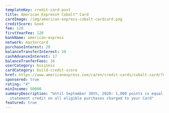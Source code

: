 ```yaml
---
templateKey: credit-card-post
title: American Express® Cobalt™ Card
cardImage: /img/american-express-cobalt-cardcard.png
creditScore: Good
fee: 120
firstYearFee: 120
bankName: american-express
network: mastercard
purchaseInterest: 20
balanceTransferInterest: 20
cashAdvanceInterest: 17
balanceTranferFees: 16
userCategory: business
cardCategory: build-credit-score
href: https://www.americanexpress.com/ca/en/credit-cards/cobalt-card/?CPID=100363865&PID=15-13876250-8737457-&cjevent=692b9d61f8c411ea82d5004d0a180513
sponsered: true
rating: "4"
minIncome: 50000
summaryDescription: "Until September 30th, 2020: 1,000 points is equal to a $10
  statement credit on all eligible purchases charged to your Card"
featured: true
---
```

